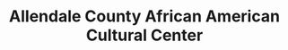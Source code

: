 ---
layout: repo
title: "Allendale County African American Cultural Center"
id: 1904
permalink: repos/1904/
---